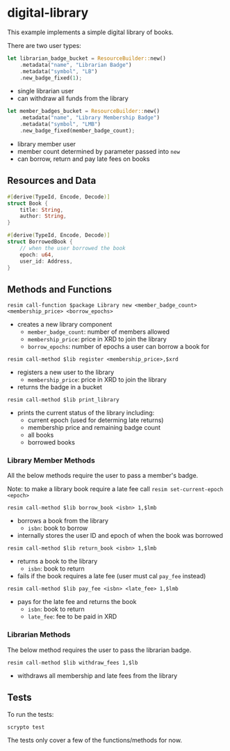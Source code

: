 # digital-library

This example implements a simple digital library of books.

There are two user types:

```rust
let librarian_badge_bucket = ResourceBuilder::new()
    .metadata("name", "Librarian Badge")
    .metadata("symbol", "LB")
    .new_badge_fixed(1);
```

- single librarian user
- can withdraw all funds from the library

```rust
let member_badges_bucket = ResourceBuilder::new()
    .metadata("name", "Library Membership Badge")
    .metadata("symbol", "LMB")
    .new_badge_fixed(member_badge_count);
```

- library member user
- member count determined by parameter passed into `new`
- can borrow, return and pay late fees on books

## Resources and Data

```rust
#[derive(TypeId, Encode, Decode)]
struct Book {
    title: String,
    author: String,
}
```

```rust
#[derive(TypeId, Encode, Decode)]
struct BorrowedBook {
    // when the user borrowed the book
    epoch: u64,
    user_id: Address,
}
```

## Methods and Functions

```
resim call-function $package Library new <member_badge_count> <membership_price> <borrow_epochs>
```

- creates a new library component
  - `member_badge_count`: number of members allowed
  - `membership_price`: price in XRD to join the library
  - `borrow_epochs`: number of epochs a user can borrow a book for

```
resim call-method $lib register <membership_price>,$xrd
```

- registers a new user to the library
  - `membership_price`: price in XRD to join the library
- returns the badge in a bucket

```
resim call-method $lib print_library
```

- prints the current status of the library including:
  - current epoch (used for determing late returns)
  - membership price and remaining badge count
  - all books
  - borrowed books

### Library Member Methods

All the below methods require the user to pass a member's badge.

Note: to make a library book require a late fee call `resim set-current-epoch <epoch>`

```
resim call-method $lib borrow_book <isbn> 1,$lmb
```

- borrows a book from the library
  - `isbn`: book to borrow
- internally stores the user ID and epoch of when the book was borrowed

```
resim call-method $lib return_book <isbn> 1,$lmb
```

- returns a book to the library
  - `isbn`: book to return
- fails if the book requires a late fee (user must cal `pay_fee` instead)

```
resim call-method $lib pay_fee <isbn> <late_fee> 1,$lmb
```

- pays for the late fee and returns the book
  - `isbn`: book to return
  - `late_fee`: fee to be paid in XRD

### Librarian Methods

The below method requires the user to pass the librarian badge.

```
resim call-method $lib withdraw_fees 1,$lb
```

- withdraws all membership and late fees from the library

## Tests

To run the tests:

```
scrypto test
```

The tests only cover a few of the functions/methods for now.
